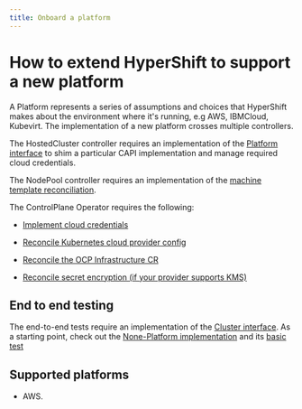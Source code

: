 ```yaml
---
title: Onboard a platform
---
```


# How to extend HyperShift to support a new platform

A Platform represents a series of assumptions and choices that HyperShift makes about the environment where it's running, e.g AWS, IBMCloud, Kubevirt.
The implementation of a new platform crosses multiple controllers.

The HostedCluster controller requires an implementation of the [Platform interface](hypershift-operator/controllers/hostedcluster/internal/platform) to shim a particular CAPI implementation and manage required cloud credentials.

The NodePool controller requires an implementation of the [machine template reconciliation](https://github.com/openshift/hypershift/blob/58cabbac00c541b55c7e7925fe7e46f0a55b5ceb/hypershift-operator/controllers/nodepool/nodepool_controller.go#L496).

The ControlPlane Operator requires the following:

- [Implement cloud credentials](https://github.com/openshift/hypershift/blob/58cabbac00c541b55c7e7925fe7e46f0a55b5ceb/control-plane-operator/controllers/hostedcontrolplane/hostedcontrolplane_controller.go#L1039-L1049)

- [Reconcile Kubernetes cloud provider config](https://github.com/openshift/hypershift/blob/58cabbac00c541b55c7e7925fe7e46f0a55b5ceb/control-plane-operator/controllers/hostedcontrolplane/hostedcontrolplane_controller.go#L1329)

- [Reconcile the OCP Infrastructure CR](https://github.com/openshift/hypershift/blob/58cabbac00c541b55c7e7925fe7e46f0a55b5ceb/support/globalconfig/infrastructure.go#L21)

- [Reconcile secret encryption (if your provider supports KMS)](https://github.com/openshift/hypershift/blob/37c45b83f9d453578e05bbd073bcb12437335efd/control-plane-operator/controllers/hostedcontrolplane/kas/deployment.go#L189-L206)

## End to end testing

The end-to-end tests require an implementation of the [Cluster interface](https://github.com/openshift/hypershift/blob/fe6cde3472473f28ac5c95c3d4f6c5785d12ac16/test/e2e/util/cluster/cluster.go#L9-L14).
As a starting point, check out
the [None-Platform implementation](https://github.com/openshift/hypershift/blob/fe6cde3472473f28ac5c95c3d4f6c5785d12ac16/test/e2e/util/cluster/none/cluster.go)
and
its [basic test](https://github.com/openshift/hypershift/blob/fe6cde3472473f28ac5c95c3d4f6c5785d12ac16/test/e2e/create_cluster_test.go#L60-L87)

## Supported platforms

- AWS.